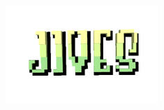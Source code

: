 
<a href="https://jives.dev">
 <img src="./logo.gif" alt="Jives" width="350" />
</a>

<!--feed--><!--feed-->